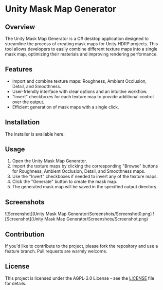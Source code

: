 # Unity Mask Map Generator

## Overview
The Unity Mask Map Generator is a C# desktop application designed to streamline the process of creating mask maps for Unity HDRP projects. This tool allows developers to easily combine different texture maps into a single mask map, optimizing their materials and improving rendering performance.

## Features
- Import and combine texture maps: Roughness, Ambient Occlusion, Detail, and Smoothness.
- User-friendly interface with clear options and an intuitive workflow.
- "Invert" checkboxes for each texture map to provide additional control over the output.
- Efficient generation of mask maps with a single click.

## Installation
The installer is available here.

## Usage
1. Open the Unity Mask Map Generator.
2. Import the texture maps by clicking the corresponding "Browse" buttons for Roughness, Ambient Occlusion, Detail, and Smoothness maps.
3. Use the "Invert" checkboxes if needed to invert any of the texture maps.
4. Click the "Generate" button to create the mask map.
5. The generated mask map will be saved in the specified output directory.

## Screenshots
![Screenshot](Unity Mask Map Generator/Screenshots/Screenshot0.png)
![Screenshot](Unity Mask Map Generator/Screenshots/Screenshot.png)

## Contribution
If you'd like to contribute to the project, please fork the repository and use a feature branch. Pull requests are warmly welcome.

## License
This project is licensed under the AGPL-3.0 License - see the [LICENSE](#) file for details.

